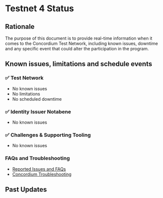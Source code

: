 # Testnet 4 Status

## Rationale

The purpose of this document is to provide real-time information when it comes to the Concordium Test Network, including known issues, downtime and any specific event that could alter the participation in the program.

## Known issues, limitations and schedule events

### ✅ Test Network

* No known issues
* No limitations
* No scheduled downtime

### ✅ Identity Issuer Notabene

  * No known issues

### ✅ Challenges & Supporting Tooling

* No known issues

### FAQs and Troubleshooting

* [Reported Issues and FAQs](https://github.com/Concordium/testnet-challenges-draft/projects/1)
* [Concordium Troubleshooting](https://developers.concordium.com/en/testnet4/testnet/see-also/troubleshooting.html)

## Past Updates
